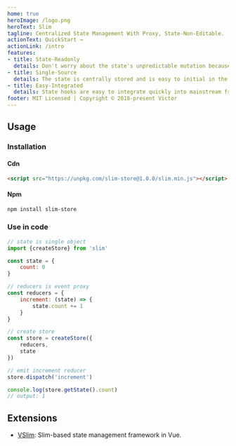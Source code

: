 ```yaml
---
home: true
heroImage: /logo.png
heroText: Slim
tagline: Centralized State Management With Proxy, State-Non-Editable.
actionText: QuickStart →
actionLink: /intro
features:
- title: State-Readonly
  details: Don't worry about the state's unpredictable mutation because the state can only be modified inside the reducer.
- title: Single-Source
  details: The state is centrally stored and is easy to initial in the isomorphic application.
- title: Easy-Integrated
  details: State hooks are easy to integrate quickly into mainstream frameworks such as Vue.
footer: MIT Licensed | Copyright © 2018-present Victor
---
```


## Usage

### Installation

#### Cdn
```html
<script src="https://unpkg.com/slim-store@1.0.0/slim.min.js"></script>
```

#### Npm

```bash
npm install slim-store
```

### Use in code

```javascript
// state is single object
import {createStore} from 'slim'

const state = {
    count: 0
}

// reducers is event proxy
const reducers = {
    increment: (state) => {
        state.count += 1
    }
}

// create store
const store = createStore({
    reducers,
    state
})

// emit increment reducer
store.dispatch('increment')

console.log(store.getState().count)
// output: 1
```

## Extensions

* [VSlim](/vslim.html): Slim-based state management framework in Vue.
